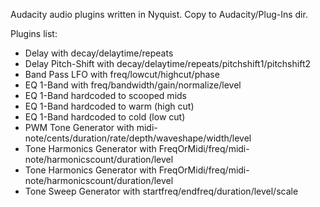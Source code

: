 Audacity audio plugins written in Nyquist. 
Copy to Audacity/Plug-Ins dir. 

Plugins list:
- Delay with decay/delaytime/repeats
- Delay Pitch-Shift with decay/delaytime/repeats/pitchshift1/pitchshift2
- Band Pass LFO with freq/lowcut/highcut/phase
- EQ 1-Band with freq/bandwidth/gain/normalize/level
- EQ 1-Band hardcoded to scooped mids
- EQ 1-Band hardcoded to warm (high cut)
- EQ 1-Band hardcoded to cold (low cut)
- PWM Tone Generator with midi-note/cents/duration/rate/depth/waveshape/width/level
- Tone Harmonics Generator with FreqOrMidi/freq/midi-note/harmonicscount/duration/level
- Tone Harmonics Generator with FreqOrMidi/freq/midi-note/harmonicscount/duration/level
- Tone Sweep Generator with startfreq/endfreq/duration/level/scale
